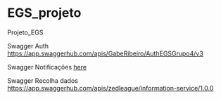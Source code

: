 # EGS_projeto
Projeto_EGS


Swagger Auth
https://app.swaggerhub.com/apis/GabeRibeiro/AuthEGSGrupo4/v3

Swagger Notificações [here](./notification_service/docs/api.yaml)


Swagger Recolha dados
https://app.swaggerhub.com/apis/zedleague/information-service/1.0.0

